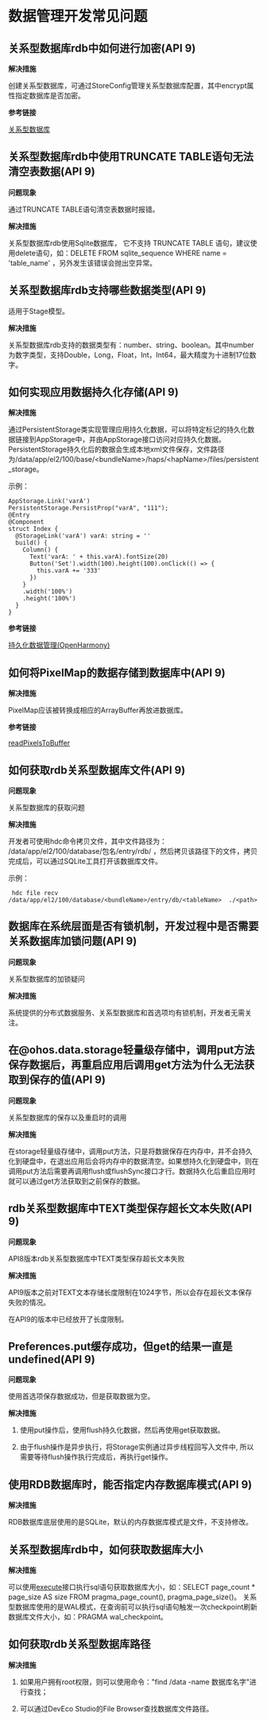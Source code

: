 # 数据管理开发常见问题


## 关系型数据库rdb中如何进行加密(API 9)

**解决措施**

创建关系型数据库，可通过StoreConfig管理关系型数据库配置，其中encrypt属性指定数据库是否加密。

**参考链接**

[关系型数据库](../reference/apis-arkdata/js-apis-data-relationalStore.md#storeconfig)


## 关系型数据库rdb中使用TRUNCATE TABLE语句无法清空表数据(API 9)

**问题现象**

通过TRUNCATE TABLE语句清空表数据时报错。

**解决措施**

关系型数据库rdb使用Sqlite数据库， 它不支持 TRUNCATE TABLE 语句，建议使用delete语句，如：DELETE FROM sqlite_sequence WHERE name = 'table_name' ，另外发生该错误会抛出空异常。


## 关系型数据库rdb支持哪些数据类型(API 9)

适用于Stage模型。

**解决措施**

关系型数据库rdb支持的数据类型有：number、string、boolean。其中number为数字类型，支持Double，Long，Float，Int，Int64，最大精度为十进制17位数字。


## 如何实现应用数据持久化存储(API 9)

**解决措施**

通过PersistentStorage类实现管理应用持久化数据，可以将特定标记的持久化数据链接到AppStorage中，并由AppStorage接口访问对应持久化数据。PersistentStorage持久化后的数据会生成本地xml文件保存，文件路径为/data/app/el2/100/base/&lt;bundleName&gt;/haps/&lt;hapName&gt;/files/persistent_storage。

示例：

```
AppStorage.Link('varA')
PersistentStorage.PersistProp("varA", "111");
@Entry
@Component
struct Index {
  @StorageLink('varA') varA: string = ''
  build() {
    Column() {
      Text('varA: ' + this.varA).fontSize(20)
      Button('Set').width(100).height(100).onClick(() => {
        this.varA += '333'
      })
    }
    .width('100%')
    .height('100%')
  }
}
```

**参考链接**

[持久化数据管理\(OpenHarmony\)](../quick-start/arkts-persiststorage.md)


## 如何将PixelMap的数据存储到数据库中(API 9)

**解决措施**

PixelMap应该被转换成相应的ArrayBuffer再放进数据库。

**参考链接**

[readPixelsToBuffer](../reference/apis-image-kit/js-apis-image.md#readpixelstobuffer7-1)


## 如何获取rdb关系型数据库文件(API 9)

**问题现象**

关系型数据库的获取问题

**解决措施**

开发者可使用hdc命令拷贝文件，其中文件路径为： /data/app/el2/100/database/包名/entry/rdb/ ，然后拷贝该路径下的文件，拷贝完成后，可以通过SQLite工具打开该数据库文件。

示例：

```
 hdc file recv /data/app/el2/100/database/<bundleName>/entry/db/<tableName>  ./<path>
```


## 数据库在系统层面是否有锁机制，开发过程中是否需要关系数据库加锁问题(API 9)

**问题现象**

关系型数据库的加锁疑问

**解决措施**

系统提供的分布式数据服务、关系型数据库和首选项均有锁机制，开发者无需关注。


## 在\@ohos.data.storage轻量级存储中，调用put方法保存数据后，再重启应用后调用get方法为什么无法获取到保存的值(API 9)

**问题现象**

关系型数据库的保存以及重启时的调用

**解决措施**

在storage轻量级存储中，调用put方法，只是将数据保存在内存中，并不会持久化到硬盘中，在退出应用后会将内存中的数据清空。如果想持久化到硬盘中，则在调用put方法后需要再调用flush或flushSync接口才行。数据持久化后重启应用时就可以通过get方法获取到之前保存的数据。


## rdb关系型数据库中TEXT类型保存超长文本失败(API 9)

**问题现象**

API8版本rdb关系型数据库中TEXT类型保存超长文本失败

**解决措施**

API9版本之前对TEXT文本存储长度限制在1024字节，所以会存在超长文本保存失败的情况。

在API9的版本中已经放开了长度限制。


## Preferences.put缓存成功，但get的结果一直是undefined(API 9)

**问题现象**

使用首选项保存数据成功，但是获取数据为空。

**解决措施**

1. 使用put操作后，使用flush持久化数据，然后再使用get获取数据。

2. 由于flush操作是异步执行，将Storage实例通过异步线程回写入文件中, 所以需要等待flush操作执行完成后，再执行get操作。


## 使用RDB数据库时，能否指定内存数据库模式(API 9)

**解决措施**

RDB数据库底层使用的是SQLite，默认的内存数据库模式是文件，不支持修改。


## 关系型数据库rdb中，如何获取数据库大小

**解决措施**

可以使用[execute](../reference/apis-arkdata/js-apis-data-relationalStore.md#execute12)接口执行sql语句获取数据库大小，如：SELECT page_count * page_size AS size FROM pragma_page_count(), pragma_page_size()。
关系型数据库使用的是WAL模式，在查询前可以执行sql语句触发一次checkpoint刷新数据库文件大小，如：PRAGMA wal_checkpoint。


## 如何获取rdb关系型数据库路径

**解决措施**

1. 如果用户拥有root权限，则可以使用命令："find /data -name 数据库名字"进行查找；

2. 可以通过DevEco Studio的File Browser查找数据库文件路径。